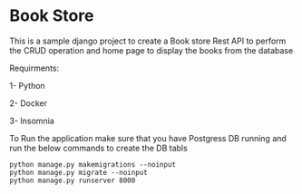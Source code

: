 # Book Store 

This is a sample django project to create a Book store Rest API to perform the CRUD operation and home page to display the books from the database

Requirments:

1- Python

2- Docker

3- Insomnia


To Run the application make sure that you have Postgress DB running and run the below commands to create the DB tabls 

```
python manage.py makemigrations --noinput
python manage.py migrate --noinput
python manage.py runserver 8000
```

